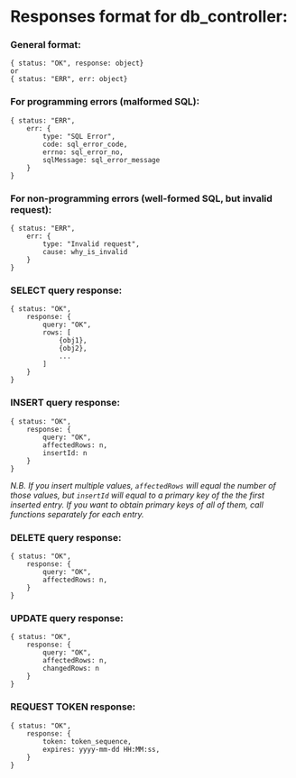 # Responses format for db_controller:

### General format:
    { status: "OK", response: object}
    or
    { status: "ERR", err: object}

### For programming errors (malformed SQL):
    { status: "ERR", 
        err: {
            type: "SQL Error",
            code: sql_error_code,
            errno: sql_error_no,
            sqlMessage: sql_error_message
        }
    }
    
### For non-programming errors (well-formed SQL, but invalid request):
    { status: "ERR", 
        err: {
            type: "Invalid request",
            cause: why_is_invalid
        }
    }

### SELECT query response:
    { status: "OK",
        response: {
            query: "OK",
            rows: [
                {obj1},
                {obj2},
                ...
            ]
        }
    }

### INSERT query response:
    { status: "OK",
        response: {
            query: "OK",
            affectedRows: n,
            insertId: n
        }
    }

<i>N.B. If you insert multiple values, `affectedRows` will equal the number of those values, but `insertId` will equal to a primary key of the the first inserted entry. If you want to obtain primary keys of all of them, call functions separately for each entry.</i>


### DELETE query response:
    { status: "OK",
        response: {
            query: "OK",  
            affectedRows: n,
        }
    }

### UPDATE query response:
    { status: "OK",
        response: {
            query: "OK",
            affectedRows: n,
            changedRows: n
        }
    }

### REQUEST TOKEN response:
    { status: "OK",
        response: {
            token: token_sequence,
            expires: yyyy-mm-dd HH:MM:ss,
        }
    }
